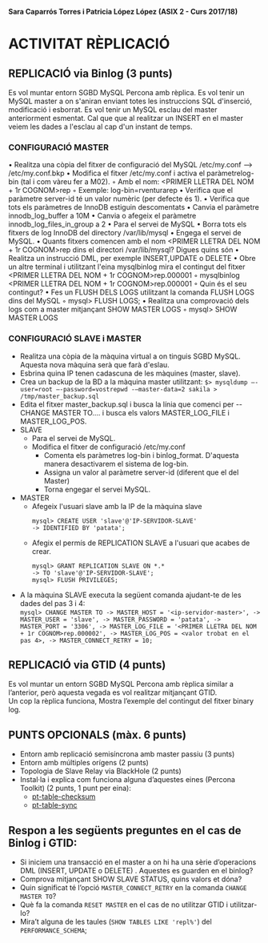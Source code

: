 **Sara Caparrós Torres i Patricia López López (ASIX 2 - Curs 2017/18)**
# ACTIVITAT RÈPLICACIÓ #

## REPLICACIÓ via Binlog (3 punts)

Es vol muntar entorn SGBD MySQL Percona amb rèplica. Es vol tenir un MySQL master a on s'aniran enviant totes les instruccions SQL d'inserció, modificació i esborrat. Es vol tenir un MySQL  esclau del master anteriorment esmentat.
Cal que que al realitzar un INSERT en el master veiem les dades a l'esclau al cap d'un instant de temps.

### CONFIGURACIÓ MASTER

•	Realitza una còpia del fitxer de configuració del MySQL /etc/my.conf --> /etc/my.conf.bkp
•	Modifica el fitxer /etc/my.conf i activa el paràmetrelog-bin (tal i com vàreu fer a M02).
◦	Amb el nom: <PRIMER LLETRA DEL NOM + 1r COGNOM>rep
◦	Exemple: log-bin=rventurarep
•	Verifica que el paràmetre server-id té un valor numèric (per defecte és 1).
•	Verifica que tots els paràmetres de InnoDB estiguin descomentats
•	Canvia el paràmetre innodb_log_buffer a 10M
•	Canvia o afegeix el paràmetre innodb_log_files_in_group a 2
•	Para el servei de MySQL
•	Borra tots els fitxers de log InnoDB del directory /var/lib/mysql
•	Engega el servei de MySQL.
•	Quants fitxers comencen amb el nom <PRIMER LLETRA DEL NOM + 1r COGNOM>rep dins el directori /var/lib/mysql? Digues quins són
•	Realitza un instrucció DML, per exemple INSERT,UPDATE o DELETE
•	Obre un altre terminal i utilitzant l'eina mysqlbinlog mira el contingut del fitxer <PRIMER LLETRA DEL NOM + 1r COGNOM>rep.000001
◦	mysqlbinlog <PRIMER LLETRA DEL NOM + 1r COGNOM>rep.000001
◦	Quin és el seu contingut?
•	Fes un FLUSH DELS LOGS utilitzant la comanda FLUSH LOGS dins del MySQL
◦	mysql> FLUSH LOGS;
•	Realitza una comprovació dels logs com a master mitjançant SHOW MASTER LOGS
◦	mysql> SHOW MASTER LOGS



### CONFIGURACIÓ SLAVE i MASTER

* Realitza una còpia de la màquina virtual a on tinguis SGBD MySQL. Aquesta nova màquina serà que farà d'eslau.
* Esbrina quina IP tenen cadascuna de les màquines (master, slave).
* Crea un backup de la BD a la màquina master utilitzant:
    `$> mysqldump –-user=root –-password=vostrepwd -–master-data=2 sakila > /tmp/master_backup.sql`
* Edita el fitxer master_backup.sql i busca la línia que comenci per --CHANGE MASTER TO.... i busca els valors MASTER_LOG_FILE i MASTER_LOG_POS.
* SLAVE
    * Para el servei de MySQL.
    * Modifica el fitxer de configuració /etc/my.conf
        * Comenta els paràmetres log-bin i binlog_format. D'aquesta manera desactivarem el sistema de log-bin.
        * Assigna un valor al paràmetre  server-id (diferent que el del Master)
        * Torna engegar el servei MySQL.
* MASTER
    * Afegeix l'usuari slave amb la IP de la màquina slave
        ```
        mysql> CREATE USER 'slave'@'IP-SERVIDOR-SLAVE'
        -> IDENTIFIED BY 'patata';
        ```
    * Afegix el permís de REPLICATION SLAVE a l'usuari que acabes de crear.
        ```
        mysql> GRANT REPLICATION SLAVE ON *.*
        -> TO 'slave'@'IP-SERVIDOR-SLAVE';
        mysql> FLUSH PRIVILEGES;
        ```
* A la màquina SLAVE executa la següent comanda ajudant-te de les dades del pas 3 i 4:  
        ```
        mysql> CHANGE MASTER TO
        -> MASTER_HOST = '<ip-servidor-master>',
        -> MASTER_USER = 'slave',
        -> MASTER_PASSWORD = 'patata',
        -> MASTER_PORT = '3306',
        -> MASTER_LOG_FILE = '<PRIMER LLETRA DEL NOM + 1r COGNOM>rep.000002',
        -> MASTER_LOG_POS = <valor trobat en el pas 4>,
        -> MASTER_CONNECT_RETRY = 10; 
        ```

## REPLICACIÓ via GTID (4 punts)
Es vol muntar un entorn SGBD MySQL Percona amb rèplica similar a l’anterior, però aquesta vegada es vol realitzar mitjançant GTID.  
Un cop la rèplica funciona, Mostra l’exemple del contingut del fitxer binary log.  

## PUNTS OPCIONALS (màx. 6 punts)
* Entorn amb replicació semisíncrona amb master passiu (3 punts)
* Entorn amb múltiples orígens (2 punts)
* Topologia de Slave Relay via BlackHole (2 punts)
* Instal·la i explica com funciona alguna d’aquestes eines (Percona Toolkit) (2 punts, 1 punt per eina):
    * [pt-table-checksum](https://www.percona.com/doc/percona-toolkit/2.1/pt-table-checksum.html)
    * [pt-table-sync](https://www.percona.com/doc/percona-toolkit/2.1/pt-table-sync.html)

## Respon a les següents preguntes en el cas de Binlog i GTID:
* Si iniciem una transacció en el master a on hi ha una sèrie d’operacions DML (INSERT, UPDATE o DELETE) . Aquestes es guarden en el binlog?
* Comprova mitjançant SHOW SLAVE STATUS, quins valors et dóna?
* Quin significat té l’opció `MASTER_CONNECT_RETRY` en la comanda `CHANGE MASTER TO`?
* Què fa la comanda `RESET MASTER` en el cas de no utilitzar GTID i utilitzar-lo?
* Mira’t alguna de les taules (`SHOW TABLES LIKE 'repl%'`) del `PERFORMANCE_SCHEMA`;  
